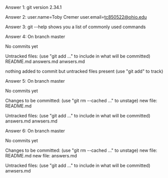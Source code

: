 Answer 1: git version 2.34.1

Answer 2: user.name=Toby Cremer
user.email=tc850522@ohio.edu

Answer 3: git --help shows you a list of commonly used commands

Answer 4: On branch master

No commits yet

Untracked files:
  (use "git add <file>..." to include in what will be committed)
	README.md
	answers.md
	anwsers.md

nothing added to commit but untracked files present (use "git add" to track)

Answer 5: On branch master

No commits yet

Changes to be committed:
  (use "git rm --cached <file>..." to unstage)
	new file:   README.md

Untracked files:
  (use "git add <file>..." to include in what will be committed)
	answers.md
	anwsers.md

Answer 6: On branch master

No commits yet

Changes to be committed:
  (use "git rm --cached <file>..." to unstage)
	new file:   README.md
	new file:   answers.md

Untracked files:
  (use "git add <file>..." to include in what will be committed)
	anwsers.md



